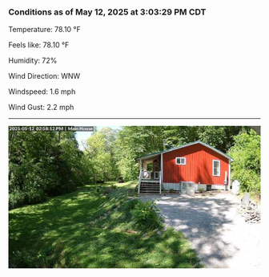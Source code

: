 ### Conditions as of May 12, 2025 at 3:03:29 PM CDT 

Temperature: 78.10 &deg;F

Feels like: 78.10 &deg;F

Humidity: 72%

Wind Direction: WNW

Windspeed: 1.6 mph

Wind Gust: 2.2 mph

---

<img src="./images/latest.jpeg"/>


